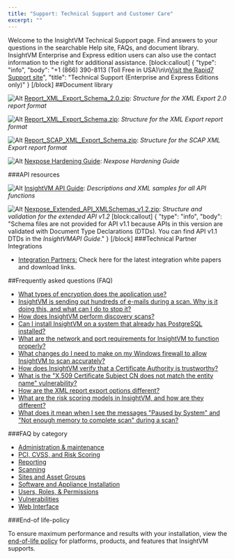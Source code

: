 ```yaml
---
title: "Support: Technical Support and Customer Care"
excerpt: ""
---
```

Welcome to the InsightVM Technical Support page. Find answers to your questions in the searchable Help site, FAQs, and document library. InsightVM Enterprise and Express edition users can also use the contact information to the right for additional assistance.
[block:callout]
{
  "type": "info",
  "body": "+1 (866) 390-8113 (Toll Free in USA)\n\n[Visit the Rapid7 Support site](https://help.rapid7.com/get-support.html)",
  "title": "Technical Support  (Enterprise and Express Editions only)"
}
[/block]
##Document library

![Alt](https://files.readme.io/2594cb4-i_zip.png) [Report_XML_Export_Schema_2.0.zip](https://rapid7.com/docs/download/Report_XML_Export_Schema_2.0.zip): _Structure for the XML Export 2.0 report format_

![Alt](https://files.readme.io/2594cb4-i_zip.png) [Report_XML_Export_Schema.zip](https://rapid7.com/docs/download/ReportXMLExportSchema.xsd.zip): _Structure for the XML Export report format_

![Alt](https://files.readme.io/2594cb4-i_zip.png) [Report_SCAP_XML_Export_Schema.zip](https://rapid7.com/docs/download/Report_SCAP_XML_Schema.zip): _Structure for the SCAP XML Export report format_

![Alt](https://files.readme.io/2594cb4-i_zip.png) [Nexpose Hardening Guide](https://rapid7.com/docs/download/Nexpose_Hardening_Guide.pdf): _Nexpose Hardening Guide_

###API resources

![Alt](https://files.readme.io/735c2e4-i_pdf.gif) [InsightVM API Guide](https://rapid7.com/docs/download/Nexpose_API_guide.pdf): _Descriptions and XML samples for all API functions_

![Alt](https://files.readme.io/2594cb4-i_zip.png) [Nexpose_Extended_API_XMLSchemas_v1.2.zip](AllSchemas.xsd.zip): _Structure and validation for the extended API v1.2_
[block:callout]
{
  "type": "info",
  "body": "Schema files are not provided for API v1.1 because APIs in this version are validated with Document Type Declarations (DTDs). You can find API v1.1 DTDs in the _InsightVMAPI Guide_."
}
[/block]
###Technical Partner Integrations

* [Integration Partners:](https://www.rapid7.com/company/partners/integration.php) Check here for the latest integration white papers and download links.

##Frequently asked questions (FAQ)

* [What types of encryption does the application use?](doc:administration-maintenance#section-what-types-of-encryption-does-the-application-use-)
* [InsightVM is sending out hundreds of e-mails during a scan. Why is it doing this, and what can I do to stop it?](doc:scanning-frequently-asked-questions#section-insightvm-is-sending-out-hundreds-of-e-mails-during-a-scan-why-is-it-doing-this-and-what-can-i-do-to-stop-it-)
* [How does InsightVM perform discovery scans?](doc:scanning-frequently-asked-questions#section-how-does-insightvm-perform-discovery-scans-)
* [Can I install InsightVM on a system that already has PostgreSQL installed?](doc:software-and-appliance-installation-frequently-asked-questions#section-can-i-install-insightvm-on-a-system-that-already-has-postgresql-installed-)
* [What are the network and port requirements for InsightVM to function properly?](doc:scanning-frequently-asked-questions#section-what-are-the-network-and-port-requirements-for-insightvm-to-function-properly-)
* [What changes do I need to make on my Windows firewall to allow InsightVM to scan accurately?](doc:scanning-frequently-asked-questions#section-what-changes-do-i-need-to-make-on-my-windows-firewall-to-allow-insightvm-to-scan-accurately-)
* [How does InsightVM verify that a Certificate Authority is trustworthy?](doc:vulnerabilities-frequently-asked-questions#section-how-does-the-application-verify-that-a-certificate-authority-is-trustworthy-)
* [What is the "X.509 Certificate Subject CN does not match the entity name" vulnerability?](doc:vulnerabilities-frequently-asked-questions#section-what-is-the-x-509-certificate-subject-cn-does-not-match-the-entity-name-vulnerability-)
* [How are the XML report export options different?](doc:reporting-frequently-asked-questions#section-how-are-the-xml-report-export-options-different-)
* [What are the risk scoring models in InsightVM, and how are they different?](doc:pci-cvss-risk-scoring-frequently-asked-questions#section-what-are-the-risk-scoring-models-in-insightvm-and-how-are-they-different-)
* [What does it mean when I see the messages "Paused by System" and "Not enough memory to complete scan" during a scan?](doc:scanning-frequently-asked-questions#section-what-does-it-mean-when-i-see-the-messages-paused-by-system-and-not-enough-memory-to-complete-scan-during-a-scan-)

###FAQ by category

* [Administration & maintenance](doc:administration-maintenance)
* [PCI, CVSS, and Risk Scoring](doc:pci-cvss-risk-scoring-frequently-asked-questions) 
* [Reporting](doc:reporting-frequently-asked-questions) 
* [Scanning](doc:scanning-frequently-asked-questions) 
* [Sites and Asset Groups](doc:sites-and-assets-frequently-asked-questions) 
* [Software and Appliance Installation](doc:sites-and-assets-frequently-asked-questions) 
* [Users, Roles, & Permissions](doc:users-roles-and-permissions-frequently-asked-questions) 
* [Vulnerabilities](doc:vulnerabilities-frequently-asked-questions) 
* [Web Interface](doc:web-interface-frequently-asked-questions) 

###End-of life-policy

To ensure maximum performance and results with your installation, view the [end-of-life policy](https://www.rapid7.com/docs/end-of-life-policy.pdf) for platforms, products, and features that InsightVM supports.